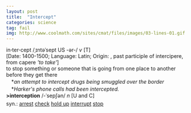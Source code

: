 ```yaml
---
layout: post
title:  "Intercept"
categories: science
tag: fail
img: http://www.coolmath.com/sites/cmat/files/images/03-lines-01.gif
---
```

<DIV style="MARGIN: 0px 0px 5px">in<B>·</B>ter<B>·</B>cept /ˌɪntəˈsept US -ər-/ <I>v</I> [T] <BR>[Date: 1400-1500; Language: Latin; Origin: , past participle of intercipere, from capere <I>'to take'</I>]<BR>to stop something or someone that is going from one place to another before they get there<BR>　*<I>an attempt to intercept drugs being smuggled over the border</I><BR>　*<I>Harker's phone calls had been intercepted.</I><BR><B>&gt;interception</B> /-ˈsepʃən/ <I>n</I> [U and C]</DIV>
<DIV style="MARGIN: 0px 0px 5px">
<DIV style="MARGIN: 4px 0px">syn.: <A href="{{ site.baseurl }}/arrest"><U>arrest</U></A> <A href="{{ site.baseurl }}/check"><U>check</U></A> <A href="{{ site.baseurl }}/hold%20up"><U>hold up</U></A> <A href="{{ site.baseurl }}/interrupt"><U>interrupt</U></A> <A href="{{ site.baseurl }}/stop"><U>stop</U></A></DIV></DIV>
